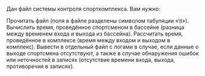 Дан файл системы контроля спорткомплекса. Вам нужно:

Прочитать файл (поля в файле разделены символом табуляции «\t»).
Вычислить время, проведённое спортсменом в бассейне (разница между временем входа и выхода из бассейна).
Рассчитать время, проведённое в комплексе (время между входом и выходом в комплекс).
Вывести в отдельный файл с логами в случае, если данные о выходе спортсмена отсутствуют, а также в случае обнаружения
ошибок или неточностей в записях (отсутствие времени входа, выхода, противоречия в записях).